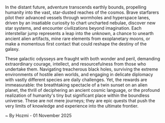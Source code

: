 
In the distant future, adventure transcends earthly bounds, propelling humanity into the vast, star-dusted reaches of the cosmos. Brave starfarers pilot their advanced vessels through wormholes and hyperspace lanes, driven by an insatiable curiosity to chart uncharted nebulae, discover new star systems, and encounter civilizations beyond imagination. Each interstellar jump represents a leap into the unknown, a chance to unearth ancient alien artifacts, mine rare elements from exoplanetary moons, or make a momentous first contact that could reshape the destiny of the galaxy.

These galactic odysseys are fraught with both wonder and peril, demanding extraordinary courage, intellect, and resourcefulness from those who undertake them. Navigating treacherous black holes, surviving the extreme environments of hostile alien worlds, and engaging in delicate diplomacy with vastly different species are daily challenges. Yet, the rewards are immeasurable: the breathtaking spectacle of a twin sunset on an alien planet, the thrill of deciphering an ancient cosmic language, or the profound realization of humanity's tiny but significant place within the boundless universe. These are not mere journeys; they are epic quests that push the very limits of knowledge and experience into the ultimate frontier.

~ By Hozmi - 01 November 2025
